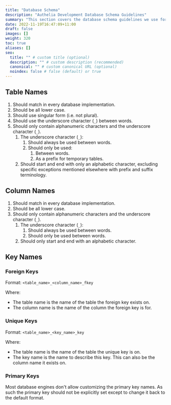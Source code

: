 ```yaml
---
title: "Database Schema"
description: "Authelia Development Database Schema Guidelines"
summary: "This section covers the database schema guidelines we use for development."
date: 2022-11-19T16:47:09+11:00
draft: false
images: []
weight: 320
toc: true
aliases: []
seo:
  title: "" # custom title (optional)
  description: "" # custom description (recommended)
  canonical: "" # custom canonical URL (optional)
  noindex: false # false (default) or true
---
```


## Table Names

1. Should match in every database implementation.
2. Should be all lower case.
3. Should use singular form (i.e. not plural).
4. Should use the underscore character (`_`) between words.
5. Should only contain alphanumeric characters and the underscore character (`_`).
   1. The underscore character (`_`):
      1. Should always be used between words.
      2. Should only be used:
         1. Between words.
         2. As a prefix for temporary tables.
   2. Should start and end with only an alphabetic character, excluding specific exceptions mentioned elsewhere with
      prefix and suffix terminology.

## Column Names

1. Should match in every database implementation.
2. Should be all lower case.
3. Should only contain alphanumeric characters and the underscore character (`_`).
   1. The underscore character (`_`):
      1. Should always be used between words.
      2. Should only be used between words.
   2. Should only start and end with an alphabetic character.

## Key Names

### Foreign Keys

Format: `<table_name>_<column_name>_fkey`

Where:

- The table name is the name of the table the foreign key exists on.
- The column name is the name of the column the foreign key is for.

### Unique Keys

Format: `<table_name>_<key_name>_key`

Where:

- The table name is the name of the table the unique key is on.
- The key name is the name to describe this key. This can also be the column name it exists on.

### Primary Keys

Most database engines don't allow customizing the primary key names. As such the primary key should not be explicitly
set except to change it back to the default format.
